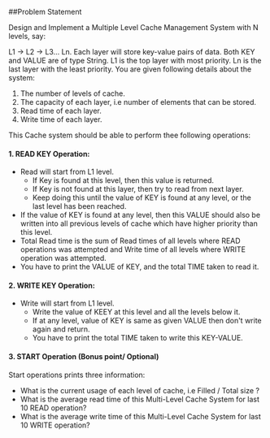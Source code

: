 ##Problem Statement

Design and Implement a Multiple Level Cache Management System with N levels, say:

L1 -> L2 -> L3... Ln. 
Each layer will store key-value pairs of data. 
Both KEY and VALUE are of type String. 
L1 is the top layer with most priority. 
Ln is the last layer with the least priority. 
You are given following details about the system:

1. The number of levels of cache.
2. The capacity of each layer, i.e number of elements that can be stored.
3. Read time of each layer.
4. Write time of each layer.

This Cache system should be able to perform thee following operations:

#### 1. READ KEY Operation:
* Read will start from L1 level.
    * If Key is found at this level, then this value is returned.
    * If Key is not found at this layer, then try to read from next layer.
    * Keep doing this until the value of KEY is found at any level, or the last level has been reached.
* If the value of KEY is found at any level, then this VALUE should also be written into all previous levels of cache
which have higher priority than this level.
* Total Read time is the sum of Read times of all levels where READ 
operations was attempted and Write time of all levels where WRITE operation was attempted.
* You have to print the VALUE of KEY, and the total TIME taken to read it.

#### 2. WRITE KEY Operation:
* Write will start from L1 level.
    * Write the value of KEEY at this level and all the levels below it.
    * If at any level, value of KEY is same as given VALUE then don't write again and return.
    * You have to print the total TIME taken to write this KEY-VALUE.
  
#### 3. START Operation (Bonus point/ Optional)
Start operations prints three information:
* What is the current usage of each level of cache,  i.e Filled / Total size ?
* What is the average read time of this Multi-Level Cache System for last 10 READ operation?
* What is the average write time of this Multi-Level Cache System for last 10 WRITE operation?
    
